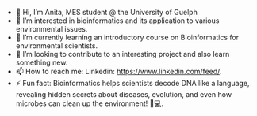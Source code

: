 - 👋 Hi, I’m Anita, MES student @ the University of Guelph
- 👀 I’m interested in bioinformatics and its application to various environmental issues.
- 🌱 I’m currently learning an introductory course on Bioinformatics for environmental scientists.
- 💞️ I’m looking to contribute to an interesting project and also learn something new. 
- 📫 How to reach me: Linkedin: https://www.linkedin.com/feed/.
- ⚡ Fun fact: Bioinformatics helps scientists decode DNA like a language, revealing hidden secrets about diseases, evolution, and even how microbes can clean up the environment! 🧬💻.

<!---
Nitamine/Nitamine is a ✨ special ✨ repository because its `README.md` (this file) appears on your GitHub profile.
You can click the Preview link to take a look at your changes.
--->
